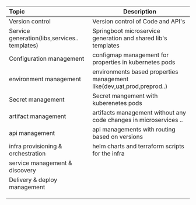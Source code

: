 | Topic                                         | Description                                                  |
| :-------------------------------------------- | ------------------------------------------------------------ |
| Version control                               | Version control of Code and API's                            |
| Service generation(libs,services.. templates) | Springboot microservice generation and shared lib's templates |
| Configuration management                      | configmap management for properties in kubernetes pods       |
| environment management                        | environments based properties management like(dev,uat,prod,preprod..) |
| Secret management                             | Secret mangement with kuberenetes pods                       |
| artifact management                           | artifacts management without any code changes in microservices .. |
| api management                                | api managements with routing based on versions               |
| infra provisioning & orchestration            | helm charts and terraform scripts for the infra              |
| service management  & discovery               |                                                              |
| Delivery & deploy management                  |                                                              |
|                                               |                                                              |
|                                               |                                                              |
|                                               |                                                              |

